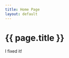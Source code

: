 ```yaml
---
title: Home Page
layout: default
---
```


# {{ page.title }}

I fixed it!

<!--
You can use HTML Elements in Markdown, such as the comment element, and they
won't be affected by a markdown parser. However, if you create an HTML element
in your markdown file, you cannot use markdown syntax within that element's
contents.

-->
